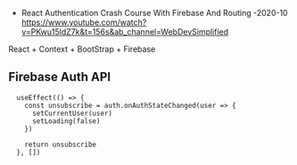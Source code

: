 - React Authentication Crash Course With Firebase And Routing -2020-10
https://www.youtube.com/watch?v=PKwu15ldZ7k&t=156s&ab_channel=WebDevSimplified


React + Context + BootStrap + Firebase


## Firebase Auth API
```
  useEffect(() => {
    const unsubscribe = auth.onAuthStateChanged(user => {
      setCurrentUser(user)
      setLoading(false)
    })

    return unsubscribe
  }, [])
```